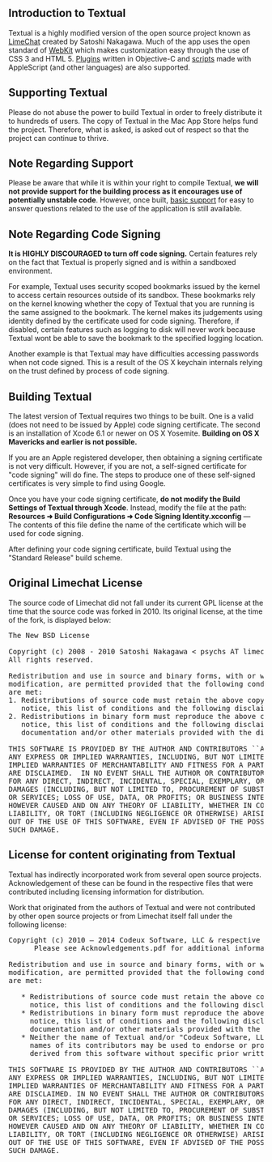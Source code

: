 ## Introduction to Textual

Textual is a highly modified version of the open source project known as [LimeChat](https://github.com/psychs/limechat) created by Satoshi Nakagawa. Much of the app uses the open standard of [WebKit](http://webkit.org/) which makes customization easy through the use of CSS 3 and HTML 5. [Plugins](http://www.codeux.com/textual/help/Writing-Plugins.kb) written in Objective-C and [scripts](http://www.codeux.com/textual/help/Writing-Scripts.kb) made with AppleScript (and other languages) are also supported.

## Supporting Textual

Please do not abuse the power to build Textual in order to freely distribute it to hundreds of users. The copy of Textual in the Mac App Store helps fund the project. Therefore, what is asked, is asked out of respect so that the project can continue to thrive.

## Note Regarding Support

Please be aware that while it is within your right to compile Textual, **we will not provide support for the building process as it encourages use of potentially unstable code**. However, once built, [basic support](http://www.codeux.com/textual/help/Support.kb) for easy to answer questions related to the use of the application is still available.

## Note Regarding Code Signing

**It is HIGHLY DISCOURAGED to turn off code signing.** Certain features rely on the fact that Textual is properly signed and is within a sandboxed environment. 

For example, Textual uses security scoped bookmarks issued by the kernel to access certain resources outside of its sandbox. These bookmarks rely on the kernel knowing whether the copy of Textual that you are running is the same assigned to the bookmark. The kernel makes its judgements using identity defined by the certificate used for code signing. Therefore, if disabled, certain features such as logging to disk will never work because Textual wont be able to save the bookmark to the specified logging location.

Another example is that Textual may have difficulties accessing passwords when not code signed. This is a result of the OS X keychain internals relying on the trust defined by process of code signing.

## Building Textual

The latest version of Textual requires two things to be built. One is a valid (does not need to be issued by Apple) code signing certificate. The second is an installation of Xcode 6.1 or newer on OS X Yosemite. **Building on OS X Mavericks and earlier is not possible.**

If you are an Apple registered developer, then obtaining a signing certificate is not very difficult. However, if you are not, a self-signed certificate for "code signing" will do fine. The steps to produce one of these self-signed certificates is very simple to find using Google.

Once you have your code signing certificate, **do not modify the Build Settings of Textual through Xcode**. Instead,    modify the file at the path: **Resources ➜ Build Configurations ➜ Code Signing Identity.xcconfig** — The contents of this file define the name of the certificate which will be used for code signing.

After defining your code signing certificate, build Textual using the "Standard Release" build scheme.

## Original Limechat License

The source code of Limechat did not fall under its current GPL license at the time that the source code was forked in 2010. Its original license, at the time of the fork, is displayed below:

<pre>
The New BSD License

Copyright (c) 2008 - 2010 Satoshi Nakagawa < psychs AT limechat DOT net >
All rights reserved. 

Redistribution and use in source and binary forms, with or without
modification, are permitted provided that the following conditions
are met:
1. Redistributions of source code must retain the above copyright
   notice, this list of conditions and the following disclaimer.
2. Redistributions in binary form must reproduce the above copyright
   notice, this list of conditions and the following disclaimer in the
   documentation and/or other materials provided with the distribution.

THIS SOFTWARE IS PROVIDED BY THE AUTHOR AND CONTRIBUTORS ``AS IS'' AND
ANY EXPRESS OR IMPLIED WARRANTIES, INCLUDING, BUT NOT LIMITED TO, THE
IMPLIED WARRANTIES OF MERCHANTABILITY AND FITNESS FOR A PARTICULAR PURPOSE
ARE DISCLAIMED.  IN NO EVENT SHALL THE AUTHOR OR CONTRIBUTORS BE LIABLE
FOR ANY DIRECT, INDIRECT, INCIDENTAL, SPECIAL, EXEMPLARY, OR CONSEQUENTIAL
DAMAGES (INCLUDING, BUT NOT LIMITED TO, PROCUREMENT OF SUBSTITUTE GOODS
OR SERVICES; LOSS OF USE, DATA, OR PROFITS; OR BUSINESS INTERRUPTION)
HOWEVER CAUSED AND ON ANY THEORY OF LIABILITY, WHETHER IN CONTRACT, STRICT
LIABILITY, OR TORT (INCLUDING NEGLIGENCE OR OTHERWISE) ARISING IN ANY WAY
OUT OF THE USE OF THIS SOFTWARE, EVEN IF ADVISED OF THE POSSIBILITY OF
SUCH DAMAGE.
</pre>

## License for content originating from Textual

Textual has indirectly incorporated work from several open source projects. Acknowledgement of these can be found in the respective files that were contributed including licensing information for distribution.

Work that originated from the authors of Textual and were not contributed by other open source projects or from Limechat itself fall under the following license:

<pre>
Copyright (c) 2010 — 2014 Codeux Software, LLC & respective contributors.
      Please see Acknowledgements.pdf for additional information.

Redistribution and use in source and binary forms, with or without
modification, are permitted provided that the following conditions
are met:

   * Redistributions of source code must retain the above copyright
     notice, this list of conditions and the following disclaimer.
   * Redistributions in binary form must reproduce the above copyright
     notice, this list of conditions and the following disclaimer in the
     documentation and/or other materials provided with the distribution.
   * Neither the name of Textual and/or "Codeux Software, LLC", nor the 
     names of its contributors may be used to endorse or promote products 
     derived from this software without specific prior written permission.

THIS SOFTWARE IS PROVIDED BY THE AUTHOR AND CONTRIBUTORS ``AS IS'' AND
ANY EXPRESS OR IMPLIED WARRANTIES, INCLUDING, BUT NOT LIMITED TO, THE
IMPLIED WARRANTIES OF MERCHANTABILITY AND FITNESS FOR A PARTICULAR PURPOSE
ARE DISCLAIMED. IN NO EVENT SHALL THE AUTHOR OR CONTRIBUTORS BE LIABLE
FOR ANY DIRECT, INDIRECT, INCIDENTAL, SPECIAL, EXEMPLARY, OR CONSEQUENTIAL
DAMAGES (INCLUDING, BUT NOT LIMITED TO, PROCUREMENT OF SUBSTITUTE GOODS
OR SERVICES; LOSS OF USE, DATA, OR PROFITS; OR BUSINESS INTERRUPTION)
HOWEVER CAUSED AND ON ANY THEORY OF LIABILITY, WHETHER IN CONTRACT, STRICT
LIABILITY, OR TORT (INCLUDING NEGLIGENCE OR OTHERWISE) ARISING IN ANY WAY
OUT OF THE USE OF THIS SOFTWARE, EVEN IF ADVISED OF THE POSSIBILITY OF
SUCH DAMAGE.
</pre>
